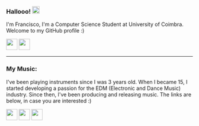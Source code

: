 ### Hallooo! <img src="https://raw.githubusercontent.com/MartinHeinz/MartinHeinz/master/wave.gif" width="20px">

I'm Francisco, I'm a Computer Science Student at University of Coimbra. Welcome to my GitHub profile :)

<a href="https://www.linkedin.com/in/francisco-macedo-9046841a0/"><img height="30" src="https://github.com/WaylonWalker/WaylonWalker/blob/main/icon/linkedin.png?raw=true"></a>
<a href="https://github.com/2inthemorningg"><img height="30" src="https://cdn-icons-png.flaticon.com/512/25/25231.png"></a>

<!--
![Top Langs](https://github-readme-stats.vercel.app/api/top-langs/?username=2inthemorningg&layout=compact)
-->

---

### My Music:

I've been playing instruments since I was 3 years old. When I became 15, I started developing a passion for the EDM (Electronic and Dance Music) industry. Since then, I've been producing and releasing music. The links are below, in case you are interested :)

<a href="https://open.spotify.com/artist/05JKQA0JmX9tVRd61xtyM1"><img height="30" src="https://cdn.icon-icons.com/icons2/836/PNG/512/Spotify_icon-icons.com_66783.png"></a>
<a href="https://soundcloud.com/shyguymakesmusic"><img height="30" src="https://cdn2.iconfinder.com/data/icons/minimalism/512/soundcloud.png"></a>
<a href="https://linktr.ee/shyguymusic"><img height="30" src="https://img.icons8.com/color/480/linktree.png"></a>
